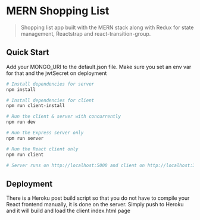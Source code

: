# MERN Shopping List

> Shopping list app built with the MERN stack along with Redux for state management, Reactstrap and react-transition-group.

## Quick Start

Add your MONGO_URI to the default.json file. Make sure you set an env var for that and the jwtSecret on deployment

```bash
# Install dependencies for server
npm install

# Install dependencies for client
npm run client-install

# Run the client & server with concurrently
npm run dev

# Run the Express server only
npm run server

# Run the React client only
npm run client

# Server runs on http://localhost:5000 and client on http://localhost:3000
```

## Deployment

There is a Heroku post build script so that you do not have to compile your React frontend manually, it is done on the server. Simply push to Heroku and it will build and load the client index.html page

